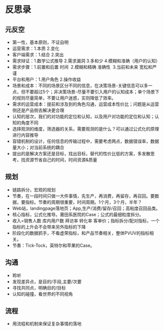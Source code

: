 #  反思录
## 元反空
* 第一性，基本原则，不证自明
* 运营需求：1.本质  2.变化
* 客户端需求：1.结合 2.突出
* 需求辩证：1.数学公式推导 2.需求漏洞 3.多和少 4.模糊和准确（用户的认知）
* 需求步骤：1.前置和后置 时间  2.模糊和精确 准确性  3.当前和未来 宽松和严谨
* 平台和用户：1.用户角色 2.操作收益 
* 场景和成本：不同的场景区分不同的信息，在决策场景-关键信息可以多一点，但不要超过5个；非决策场景-尽量不要引入用户的认知成本；单个场景下的规则尽量简单，不要让用户迷惑，实则降低了效率。
* 需求的运营成本：提前和涉及到的角色沟通，运营成本性价比；问题是从运营侧还是产品侧去解决更合理
* 认知的层次，我们的对功能的定位和认知，以及用户对功能的定位和认知；认知的角度不同
* 选择观测的维度，筛选器的关系，需要观测的是什么？可以通过公式化的原理进行内容推导
* 容错机制的设计，任何信息的传输过程中，需要考虑两点，数据错误率，数据量大小；对当前系统的耦合
* 提出的是解决方案还是目标，找出目标，替代的性价比低的方案，多发散思考，找资源节省自己的时间，时间资源&质量
## 规划
* 链路拆分，宏观的规划
* 节奏，在一段时间只做一大件事情，先生产，再消费，再留存，再召回。要数据，要指标。节奏的周期很重要，时间周期。1个月，3个月，半年？
* Web站，landingpage落地页；App,生产/消费/留存/召回；高粘度召回品类。
* 核心指标，公式化推导。莆田系医院的Case；公式的最细粒度拆分。
* 收入=销售人数 库内用户数 拜访率 转化率 客单价；指标拆分/配对指标，一个指标的上升会不会带来另外指标的下降
* 阶段化的数据抓手，不看虚荣指标，和产品节奏相关，整体PVUV的指标相关。
* 节奏：Tick-Tock，英特尔和苹果的Case。
## 沟通
* 聆听
* 发现差异点，是目的/手段,主要/次要
* 寻找共同点，明确目的/目标
* 认知的碰撞，看世界的不同视角
## 流程
* 用流程和机制来保证复杂事情的落地
